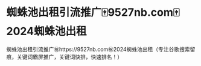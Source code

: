 # 蜘蛛池出租引流推广🀄️9527nb.com🀄️2024蜘蛛池出租

蜘蛛池出租引流推广㊗️https://9527nb.com㊗️2024蜘蛛池出租（专注谷歌搜索留痕，关键词霸屏推广，关键词快排，快速排名！）